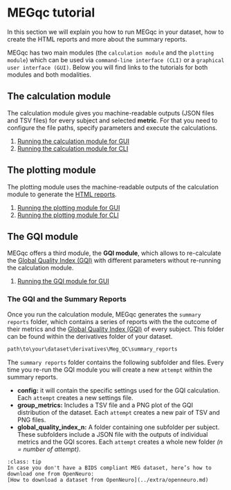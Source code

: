 # MEGqc tutorial

In this section we will explain you how to run MEGqc in your dataset, how to create the HTML reports and more about the summary reports.

MEGqc has two main modules (the `calculation module` and the `plotting module`) which can be used via `command-line interface (CLI)` or a `graphical user interface (GUI)`. Below you will find links to the tutorials for both modules and  both modalities.

## The calculation module
The calculation module gives you machine-readable outputs (JSON files and TSV files) for every subject and selected **metric**. For that you need to configure the file paths, specify parameters and execute the calculations.
1. [Running the calculation module for GUI](../tutorial/calc_gui)
2. [Running the calculation module for CLI](../tutorial/calc_cli)

## The plotting module
The plotting module uses the machine-readable outputs of the calculation module to generate the [HTML reports](./report).
1. [Running the plotting module for GUI](../tutorial/plot_gui)
2. [Running the plotting module for CLI](../tutorial/plot_cli)

## The GQI module
MEGqc offers a third module, the **GQI module**, which allows to re-calculate the [Global Quality Index (GQI)](../extra/gqi) with different parameters without re-running the calculation module. 
1. [Running the GQI module for GUI](../tutorial/gqi_gui.md)

### The GQI and the Summary Reports
Once you run the calculation module, MEGqc generates the `summary reports` folder, which contains a series of reports with the the outcome of their metrics and the [Global Quality Index (GQI)](../extra/gqi) of every subject. This folder can be found within the derivatives folder of your dataset.

```bash
path\to\your\dataset\derivatives\Meg_QC\summary_reports
```

The `summary reports` folder contains the following subfolder and files. Every time you re-run the GQI module you will create a new `attempt` within the summary reports.
* **config:** it will contain the specific settings used for the GQI calculation. Each `attempt` creates a new settings file.
* **group_metrics:** Includes a TSV file and a PNG plot of the GQI distribution of the dataset. Each `attempt` creates a new pair of TSV and PNG files.
* **global_quality_index_n:** A folder containing one subfolder per subject. These subfolders include a JSON file with the outputs of individual metrics and the GQI scores. Each `attempt` creates a whole new folder _(n = number of attempt)_.


```{admonition} Don't have a Dataset?
:class: tip
In case you don't have a BIDS compliant MEG dataset, here’s how to download one from OpenNeuro:
[How to download a dataset from OpenNeuro](../extra/openneuro.md)

```

